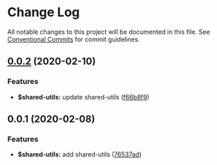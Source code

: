 # Change Log

All notable changes to this project will be documented in this file.
See [Conventional Commits](https://conventionalcommits.org) for commit guidelines.

## [0.0.2](https://github.com/hd-ui/hd-ui/compare/@hd-ui/shared-utils@0.0.1...@hd-ui/shared-utils@0.0.2) (2020-02-10)


### Features

* **$shared-utils:** update shared-utils ([f66b8f9](https://github.com/hd-ui/hd-ui/commit/f66b8f9100a8b8f81ebb13a495b7d5fc9a3bc7b2))





## 0.0.1 (2020-02-08)


### Features

* **$shared-utils:** add shared-utils ([76537ad](https://github.com/hd-ui/hd-ui/commit/76537ad22cac84a43d07b8e6f0eab3c2ad9516d7))
